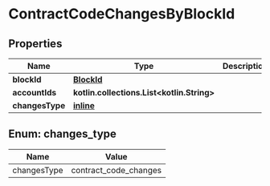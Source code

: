 
# ContractCodeChangesByBlockId

## Properties
| Name | Type | Description | Notes |
| ------------ | ------------- | ------------- | ------------- |
| **blockId** | [**BlockId**](BlockId.md) |  |  |
| **accountIds** | **kotlin.collections.List&lt;kotlin.String&gt;** |  |  |
| **changesType** | [**inline**](#ChangesType) |  |  |


<a id="ChangesType"></a>
## Enum: changes_type
| Name | Value |
| ---- | ----- |
| changesType | contract_code_changes |



